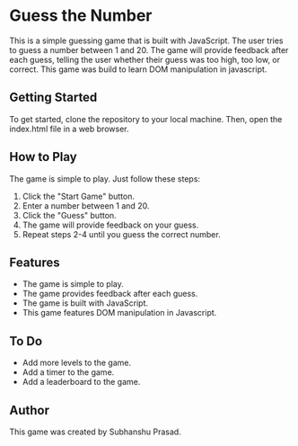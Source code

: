 # Guess the Number

This is a simple guessing game that is built with JavaScript. The user tries to guess a number between 1 and 20. The game will provide feedback after each guess, telling the user whether their guess was too high, too low, or correct. This game was build to learn DOM manipulation in javascript.

## Getting Started

To get started, clone the repository to your local machine. Then, open the index.html file in a web browser.

## How to Play

The game is simple to play. Just follow these steps:

1.  Click the "Start Game" button.
2.  Enter a number between 1 and 20.
3.  Click the "Guess" button.
4.  The game will provide feedback on your guess.
5.  Repeat steps 2-4 until you guess the correct number.

## Features

-   The game is simple to play.
-   The game provides feedback after each guess.
-   The game is built with JavaScript.
-   This game features DOM manipulation in Javascript.

## To Do

-   Add more levels to the game.
-   Add a timer to the game.
-   Add a leaderboard to the game.

## Author

This game was created by Subhanshu Prasad.
